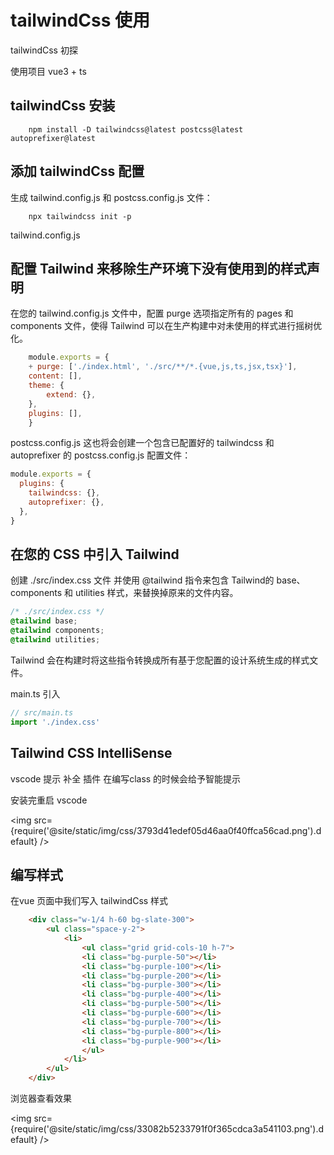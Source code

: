 # tailwindCss 使用
tailwindCss 初探

使用项目 vue3 + ts

## tailwindCss 安装

```
    npm install -D tailwindcss@latest postcss@latest autoprefixer@latest
```

## 添加 tailwindCss 配置
生成 tailwind.config.js 和 postcss.config.js 文件：

```
    npx tailwindcss init -p
```
tailwind.config.js


## 配置 Tailwind 来移除生产环境下没有使用到的样式声明
在您的 tailwind.config.js 文件中，配置 purge 选项指定所有的 pages 和 components 文件，使得 Tailwind 可以在生产构建中对未使用的样式进行摇树优化。

```javascript
    module.exports = {
    + purge: ['./index.html', './src/**/*.{vue,js,ts,jsx,tsx}'],
    content: [],
    theme: {
        extend: {},
    },
    plugins: [],
    }

```

postcss.config.js
这也将会创建一个包含已配置好的 tailwindcss 和 autoprefixer 的 postcss.config.js 配置文件：
```javascript
module.exports = {
  plugins: {
    tailwindcss: {},
    autoprefixer: {},
  },
}

```


## 在您的 CSS 中引入 Tailwind
创建 ./src/index.css 文件 并使用 @tailwind 指令来包含 Tailwind的 base、 components 和 utilities 样式，来替换掉原来的文件内容。

```css
/* ./src/index.css */
@tailwind base;
@tailwind components;
@tailwind utilities;

```
Tailwind 会在构建时将这些指令转换成所有基于您配置的设计系统生成的样式文件。

main.ts 引入

```ts
// src/main.ts
import './index.css'
```

## Tailwind CSS IntelliSense
vscode 提示 补全 插件 在编写class 的时候会给予智能提示

安装完重启 vscode 

<img src={require('@site/static/img/css/3793d41edef05d46aa0f40ffca56cad.png').default} />

## 编写样式

在vue 页面中我们写入 tailwindCss 样式
```html
    <div class="w-1/4 h-60 bg-slate-300">
        <ul class="space-y-2">
            <li>
                <ul class="grid grid-cols-10 h-7">
                <li class="bg-purple-50"></li>
                <li class="bg-purple-100"></li>
                <li class="bg-purple-200"></li>
                <li class="bg-purple-300"></li>
                <li class="bg-purple-400"></li>
                <li class="bg-purple-500"></li>
                <li class="bg-purple-600"></li>
                <li class="bg-purple-700"></li>
                <li class="bg-purple-800"></li>
                <li class="bg-purple-900"></li>
                </ul>
            </li>
        </ul>
    </div>
```


浏览器查看效果

<img src={require('@site/static/img/css/33082b5233791f0f365cdca3a541103.png').default} />
